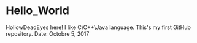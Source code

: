 # Hello_World

HollowDeadEyes here! I like C\C++\Java language.
This's my first GitHub repository.
Date: Octobre 5, 2017

